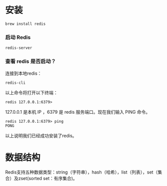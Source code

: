 # 安装

```
brew install redis
```

### 启动 Redis

```
redis-server
```

### 查看 redis 是否启动？

连接到本地redis：

```
redis-cli
```

以上命令将打开以下终端：

```
redis 127.0.0.1:6379>
```

127.0.0.1 是本机 IP ，6379 是 redis 服务端口。现在我们输入 PING 命令。

```
redis 127.0.0.1:6379> ping
PONG
```

以上说明我们已经成功安装了redis。

# 数据结构

Redis支持五种数据类型：string（字符串），hash（哈希），list（列表），set（集合）及zset(sorted set：有序集合)。